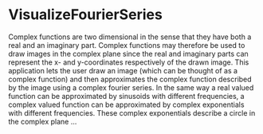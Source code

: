 # VisualizeFourierSeries

Complex functions are two dimensional in the sense that they have both a real and an imaginary part. Complex functions may therefore be used to draw images in the complex plane since the real and imaginary parts can represent the x- and y-coordinates respectively of the drawn image. This application lets the user draw an image (which can be thought of as a complex function) and then approximates the complex function described by the image using a complex fourier series. In the same way a real valued function can be approximated by sinusoids with different frequencies, a complex valued function can be approximated by complex exponentials with different frequencies. These complex exponentials describe a circle in the complex plane ...
